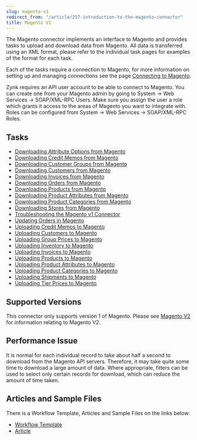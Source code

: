 ```yaml
---
slug: magento-v1
redirect_from: "/article/257-introduction-to-the-magento-connector"
title: Magento V1
---
```

The Magento connector implements an interface to Magento and provides tasks to upload and download data from Magento. All data is transferred using an XML format, please refer to the individual task pages for examples of the format for each task.

Each of the tasks require a connection to Magento, for more information on setting up and managing connections see the page [Connecting to Magento](connecting-to-magento).

Zynk requires an API user account to be able to connect to Magento. You can create one from your Magento admin by going to System -> Web Services -> SOAP/XML-RPC Users. Make sure you assign the user a role which grants it access to the areas of Magento you want to integrate with. Roles can be configured from System -> Web Services -> SOAP/XML-RPC Roles.

## Tasks
* [Downloading Attribute Options from Magento](downloading-attribute-options-from-magento)
* [Downloading Credit Memos from Magento](downloading-credit-memos-from-magento)
* [Downloading Customer Groups from Magento](downloading-customer-groups-from-magento)
* [Downloading Customers from Magento](downloading-customers-from-magento)
* [Downloading Invoices from Magento](downloading-invoices-from-magento)
* [Downloading Orders from Magento](downloading-orders-from-magento)
* [Downloading Products from Magento](downloading-products-from-magento)
* [Downloading Product Attributes from Magento](downloading-product-attributes-from-magento)
* [Downloading Product Categories from Magento](downloading-product-categories-from-magento)
* [Downloading Stores from Magento](downloading-stores-from-magento)
* [Troubleshooting the Magento v1 Connector](troubleshooting-the-magento-v1-connector)
* [Updating Orders in Magento](updating-orders-in-magento)
* [Uploading Credit Memos to Magento](uploading-credit-memos-to-magento)
* [Uploading Customers to Magento](uploading-customers-to-magento)
* [Uploading Group Prices to Magento](uploading-group-prices-to-magento)
* [Uploading Inventory to Magento](uploading-inventory-to-magento)
* [Uploading Invoices to Magento](uploading-invoices-to-magento)
* [Uploading Products to Magento](uploading-products-to-magento)
* [Uploading Product Attributes to Magento](uploading-product-attributes-to-magento)
* [Uploading Product Categories to Magento](uploading-product-categories-to-magento)
* [Uploading Shipments to Magento](uploading-shipments-to-magento)
* [Uploading Tier Prices to Magento](uploading-tier-prices-to-magento)

## Supported Versions
This connector only supports version 1 of Magento. Please see [Magento V2](magento-v2) for information relating to Magento V2.

## Performance Issue
It is normal for each individual record to take about half a second to download from the Magento API servers. Therefore, it may take quite some time to download a large amount of data. Where appropriate, filters can be used to select only certain records for download, which can reduce the amount of time taken.

## Articles and Sample Files
There is a Workflow Template, Articles and Sample Files on the links below:

* [Workflow Template](https://github.com/zynksoftware/samples/tree/master/Workflow%20Samples)
* [Article](magento-to-sage-integration)
